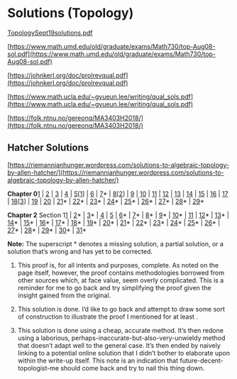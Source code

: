 
# Solutions (Topology)

[TopologySept19solutions.pdf](attachments/TopologySept19solutions.pdf)

[https://www.math.umd.edu/old/graduate/exams/Math730/top-Aug08-sol.pdf](https://www.math.umd.edu/old/graduate/exams/Math730/top-Aug08-sol.pdf)

[https://johnkerl.org/doc/prolrevqual.pdf](https://johnkerl.org/doc/prolrevqual.pdf)

[https://www.math.ucla.edu/~gyueun.lee/writing/qual_sols.pdf](https://www.math.ucla.edu/~gyueun.lee/writing/qual_sols.pdf)

[https://folk.ntnu.no/gereonq/MA3403H2018/](https://folk.ntnu.no/gereonq/MA3403H2018/)


## Hatcher Solutions

[](https://riemannianhunger.wordpress.com/solutions-to-algebraic-topology-by-allen-hatcher/)[https://riemannianhunger.wordpress.com/solutions-to-algebraic-topology-by-allen-hatcher/](https://riemannianhunger.wordpress.com/solutions-to-algebraic-topology-by-allen-hatcher/)

**Chapter 0**[1](https://riemannianhunger.wordpress.com/hatcher-0-1/) | [2](https://riemannianhunger.wordpress.com/hatcher-0-2/) | [3](https://riemannianhunger.wordpress.com/solutions-to-algebraic-topology-by-allen-hatcher/hatcher-0-3/) | [4](https://riemannianhunger.wordpress.com/solutions-to-algebraic-topology-by-allen-hatcher/hatcher-0-4/) | [5](https://riemannianhunger.wordpress.com/solutions-to-algebraic-topology-by-allen-hatcher/hatcher-0-5/)[[1](https://riemannianhunger.wordpress.com/solutions-to-algebraic-topology-by-allen-hatcher/)] | [6](https://riemannianhunger.wordpress.com/solutions-to-algebraic-topology-by-allen-hatcher/hatcher-0-6/) | [7](https://riemannianhunger.wordpress.com/solutions-to-algebraic-topology-by-allen-hatcher/hatcher-0-7/)* | [8](https://riemannianhunger.wordpress.com/hatcher-0-8/)[[2](https://riemannianhunger.wordpress.com/solutions-to-algebraic-topology-by-allen-hatcher/)] | [9](https://riemannianhunger.wordpress.com/hatcher-0-9/) | [10](https://riemannianhunger.wordpress.com/hatcher-0-10/) | [11](https://riemannianhunger.wordpress.com/hatcher-0-11/) | [12](https://riemannianhunger.wordpress.com/hatcher-0-12/) | [13](https://riemannianhunger.wordpress.com/hatcher-0-13/) | [14](https://riemannianhunger.wordpress.com/hatcher-0-14/) | [15](https://riemannianhunger.wordpress.com/hatcher-0-15/) | [16](https://riemannianhunger.wordpress.com/hatcher-0-16/) | [17](https://riemannianhunger.wordpress.com/hatcher-0-17/) | [18](https://riemannianhunger.wordpress.com/hatcher-0-18/)[[3](https://riemannianhunger.wordpress.com/solutions-to-algebraic-topology-by-allen-hatcher/)] | [19](https://riemannianhunger.wordpress.com/hatcher-0-19/) | [20](https://riemannianhunger.wordpress.com/hatcher-0-20/) | [21](https://riemannianhunger.wordpress.com/hatcher-0-21/)* | [22](https://riemannianhunger.wordpress.com/hatcher-0-22/)* | [23](https://riemannianhunger.wordpress.com/hatcher-0-23/)* | [24](https://riemannianhunger.wordpress.com/hatcher-0-24/)* | [25](https://riemannianhunger.wordpress.com/hatcher-0-25/)* | [26](https://riemannianhunger.wordpress.com/hatcher-0-26/)* | [27](https://riemannianhunger.wordpress.com/hatcher-0-27/)* | [28](https://riemannianhunger.wordpress.com/hatcher-0-28/)* | [29](https://riemannianhunger.wordpress.com/hatcher-0-29/)*

**Chapter 2** Section 1[1](https://riemannianhunger.wordpress.com/solutions-to-algebraic-topology-by-allen-hatcher/hatcher-2-1-1/) | [2](https://riemannianhunger.wordpress.com/solutions-to-algebraic-topology-by-allen-hatcher/hatcher-2-1-2/)* | [3](https://riemannianhunger.wordpress.com/solutions-to-algebraic-topology-by-allen-hatcher/hatcher-2-1-3/)* | [4](https://riemannianhunger.wordpress.com/solutions-to-algebraic-topology-by-allen-hatcher/hatcher-2-1-4/) | [5](https://riemannianhunger.wordpress.com/solutions-to-algebraic-topology-by-allen-hatcher/hatcher-2-1-5/) | [6](https://riemannianhunger.wordpress.com/solutions-to-algebraic-topology-by-allen-hatcher/hatcher-2-1-6/)* | [7](https://riemannianhunger.wordpress.com/solutions-to-algebraic-topology-by-allen-hatcher/hatcher-2-1-7/)* | [8](https://riemannianhunger.wordpress.com/solutions-to-algebraic-topology-by-allen-hatcher/hatcher-2-1-8/)* | [9](https://riemannianhunger.wordpress.com/solutions-to-algebraic-topology-by-allen-hatcher/hatcher-2-1-9/)* | [10](https://riemannianhunger.wordpress.com/solutions-to-algebraic-topology-by-allen-hatcher/hatcher-2-1-10/)* | [11](https://riemannianhunger.wordpress.com/solutions-to-algebraic-topology-by-allen-hatcher/hatcher-2-1-11/) | [12](https://riemannianhunger.wordpress.com/solutions-to-algebraic-topology-by-allen-hatcher/hatcher-2-1-12/)* | [13](https://riemannianhunger.wordpress.com/solutions-to-algebraic-topology-by-allen-hatcher/hatcher-2-1-13/)* | [14](https://riemannianhunger.wordpress.com/solutions-to-algebraic-topology-by-allen-hatcher/hatcher-2-1-14/)* | [15](https://riemannianhunger.wordpress.com/solutions-to-algebraic-topology-by-allen-hatcher/hatcher-2-1-15/)* | [16](https://riemannianhunger.wordpress.com/solutions-to-algebraic-topology-by-allen-hatcher/hatcher-2-1-16/)* | [17](https://riemannianhunger.wordpress.com/solutions-to-algebraic-topology-by-allen-hatcher/hatcher-2-1-17/)* | [18](https://riemannianhunger.wordpress.com/solutions-to-algebraic-topology-by-allen-hatcher/hatcher-2-1-18/)* | [19](https://riemannianhunger.wordpress.com/solutions-to-algebraic-topology-by-allen-hatcher/hatcher-2-1-19/)* | [20](https://riemannianhunger.wordpress.com/solutions-to-algebraic-topology-by-allen-hatcher/hatcher-2-1-20/)* | [21](https://riemannianhunger.wordpress.com/solutions-to-algebraic-topology-by-allen-hatcher/hatcher-2-1-21/)* | [22](https://riemannianhunger.wordpress.com/solutions-to-algebraic-topology-by-allen-hatcher/hatcher-2-1-22/)* | [23](https://riemannianhunger.wordpress.com/solutions-to-algebraic-topology-by-allen-hatcher/hatcher-2-1-23/)* | [24](https://riemannianhunger.wordpress.com/hatcher-2-1-24/)* | [25](https://riemannianhunger.wordpress.com/hatcher-2-1-25/)* | [26](https://riemannianhunger.wordpress.com/solutions-to-algebraic-topology-by-allen-hatcher/hatcher-2-1-26/)* | [27](https://riemannianhunger.wordpress.com/solutions-to-algebraic-topology-by-allen-hatcher/hatcher-2-1-27/)* | [28](https://riemannianhunger.wordpress.com/solutions-to-algebraic-topology-by-allen-hatcher/hatcher-2-1-28/)* | [29](https://riemannianhunger.wordpress.com/solutions-to-algebraic-topology-by-allen-hatcher/hatcher-2-1-29/)* | [30](https://riemannianhunger.wordpress.com/solutions-to-algebraic-topology-by-allen-hatcher/hatcher-2-1-30/)* | [31](https://riemannianhunger.wordpress.com/hatcher-2-1-31/)*

**Note:** The superscript * denotes a missing solution, a partial solution, or a solution that’s wrong and has yet to be corrected.

1.  This proof is, for all intents and purposes, complete. As noted on the page itself, however, the proof contains methodologies borrowed from other sources which, at face value, seem overly complicated. This is a reminder for me to go back and try simplifying the proof given the insight gained from the original.
    
2.  This solution is done. I’d like to go back and attempt to draw some sort of construction to illustrate the proof I mentioned for at least .
    
3.  This solution is done using a cheap, accurate method. It’s then redone using a laborious, perhaps-inaccurate-but-also-very-unwieldy method that doesn’t adapt well to the general case. It’s then ended by naively linking to a potential online solution that I didn’t bother to elaborate upon within the write-up itself. This note is an indication that future-decent-topologist-me should come back and try to nail this thing down.

